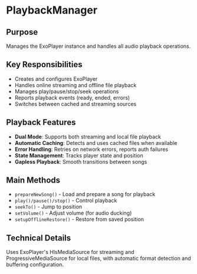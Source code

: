 # PlaybackManager

## Purpose
Manages the ExoPlayer instance and handles all audio playback operations.

## Key Responsibilities
- Creates and configures ExoPlayer
- Handles online streaming and offline file playback
- Manages play/pause/stop/seek operations
- Reports playback events (ready, ended, errors)
- Switches between cached and streaming sources

## Playback Features
- **Dual Mode**: Supports both streaming and local file playback
- **Automatic Caching**: Detects and uses cached files when available
- **Error Handling**: Retries on network errors, reports auth failures
- **State Management**: Tracks player state and position
- **Gapless Playback**: Smooth transitions between songs

## Main Methods
- `prepareNewSong()` - Load and prepare a song for playback
- `play()/pause()/stop()` - Control playback
- `seekTo()` - Jump to position
- `setVolume()` - Adjust volume (for audio ducking)
- `setupOfflineRestore()` - Restore from saved position

## Technical Details
Uses ExoPlayer's HlsMediaSource for streaming and ProgressiveMediaSource for local files, with automatic format detection and buffering configuration. 